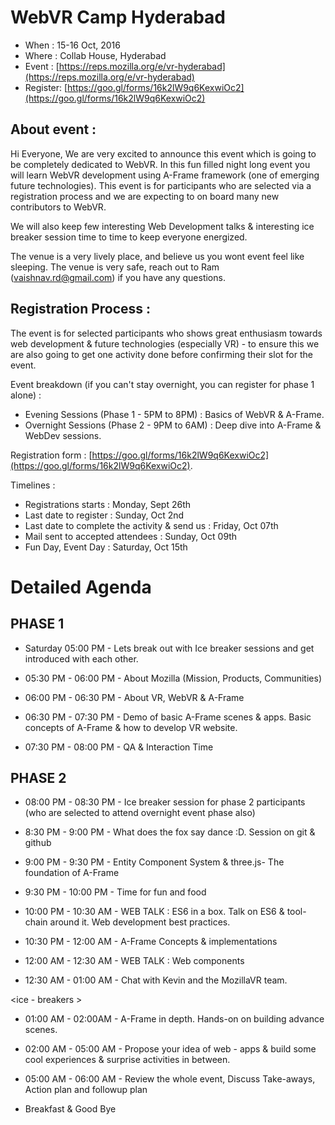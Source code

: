# WebVR Camp Hyderabad

* When    : 15-16 Oct, 2016
* Where   : Collab House, Hyderabad
* Event   : [https://reps.mozilla.org/e/vr-hyderabad](https://reps.mozilla.org/e/vr-hyderabad)
* Register: [https://goo.gl/forms/16k2lW9q6KexwiOc2](https://goo.gl/forms/16k2lW9q6KexwiOc2)

## About event :

Hi Everyone, We are very excited to announce this event which is going to be completely dedicated to WebVR. In this fun filled night long event you will learn WebVR development using A-Frame framework (one of emerging future technologies). This event is for participants who are selected via a registration process and we are expecting to on board many new contributors to WebVR. 

We will also keep few interesting Web Development talks & interesting ice breaker session time to time to keep everyone energized.

The venue is a very lively place, and believe us you wont event feel like sleeping. The venue is very safe, reach out to Ram (vaishnav.rd@gmail.com) if you have any questions.

## Registration Process :

The event is for selected participants who shows great enthusiasm towards web development & future technologies (especially VR) - to ensure this we are also going to get one activity done before confirming their slot for the event. 
 
Event breakdown (if you can't stay overnight, you can register for phase 1 alone) :
* Evening Sessions (Phase 1 - 5PM to 8PM) : Basics of WebVR & A-Frame.
* Overnight Sessions (Phase 2 - 9PM to 6AM) : Deep dive into A-Frame & WebDev sessions.

Registration form : [https://goo.gl/forms/16k2lW9q6KexwiOc2](https://goo.gl/forms/16k2lW9q6KexwiOc2).

Timelines :
* Registrations starts : Monday, Sept 26th
* Last date to register : Sunday, Oct 2nd
* Last date to complete the activity & send us : Friday, Oct 07th
* Mail sent to accepted attendees : Sunday, Oct 09th
* Fun Day, Event Day : Saturday, Oct 15th

# Detailed Agenda

## PHASE 1

* Saturday 05:00 PM - 
    Lets break out with Ice breaker sessions and get introduced with each other.
 
* 05:30 PM - 06:00 PM - 
    About Mozilla (Mission, Products, Communities)
 
* 06:00 PM - 06:30 PM - 
    About VR, WebVR & A-Frame
 
* 06:30 PM - 07:30 PM - 
    Demo of basic A-Frame scenes & apps.
    Basic concepts of A-Frame & how to develop VR website.
 
* 07:30 PM - 08:00 PM - QA & Interaction Time
 
## PHASE 2

* 08:00 PM - 08:30 PM - 
    Ice breaker session for phase 2 participants (who are selected to attend overnight event phase also)
 
* 8:30 PM - 9:00 PM - 
    What does the fox say dance :D.
    Session on git & github
 
* 9:00 PM - 9:30 PM - 
    Entity Component System & three.js- The foundation of A-Frame

* 9:30 PM - 10:00 PM - 
    Time for fun and food
 
* 10:00 PM - 10:30 AM - 
  WEB TALK : ES6 in a box. 
   Talk on ES6 & tool-chain around it.
   Web development best practices.
 
* 10:30 PM - 12:00 AM - 
    A-Frame Concepts & implementations
 
* 12:00 AM - 12:30 AM - 
  WEB TALK : Web components
 
* 12:30 AM - 01:00 AM - 
  Chat with Kevin and the MozillaVR team.
 
<ice - breakers >
 
* 01:00 AM - 02:00AM - 
  A-Frame in depth.
  Hands-on on building advance scenes.
 
* 02:00 AM - 05:00 AM - 
  Propose your idea of web - apps & build some cool experiences & surprise activities in between.
 
* 05:00 AM - 06:00 AM - 
    Review the whole event, Discuss Take-aways, Action plan and followup plan
 
* Breakfast & Good Bye
